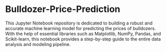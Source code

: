 # Bulldozer-Price-Prediction
This Jupyter Notebook repository is dedicated to building a robust and accurate machine learning model for predicting the prices of bulldozers. With the help of essential libraries such as Matplotlib, NumPy, Pandas, and Scikit-learn, this notebook provides a step-by-step guide to the entire data analysis and modeling pipeline.

